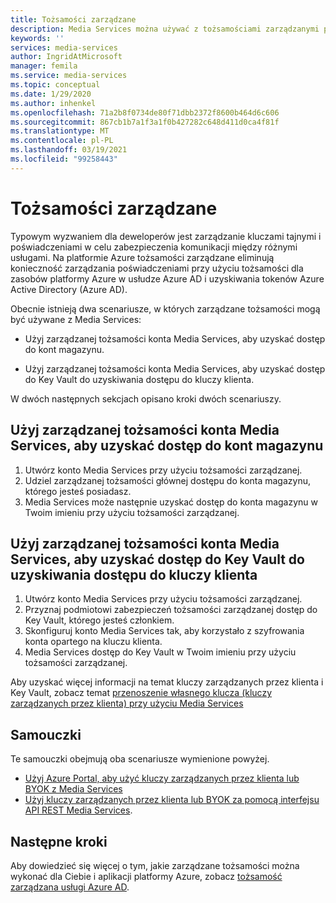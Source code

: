 ```yaml
---
title: Tożsamości zarządzane
description: Media Services można używać z tożsamościami zarządzanymi przez platformę Azure.
keywords: ''
services: media-services
author: IngridAtMicrosoft
manager: femila
ms.service: media-services
ms.topic: conceptual
ms.date: 1/29/2020
ms.author: inhenkel
ms.openlocfilehash: 71a2b8f0734de80f71dbb2372f8600b464d6c606
ms.sourcegitcommit: 867cb1b7a1f3a1f0b427282c648d411d0ca4f81f
ms.translationtype: MT
ms.contentlocale: pl-PL
ms.lasthandoff: 03/19/2021
ms.locfileid: "99258443"
---
```

# <a name="managed-identities"></a>Tożsamości zarządzane

Typowym wyzwaniem dla deweloperów jest zarządzanie kluczami tajnymi i poświadczeniami w celu zabezpieczenia komunikacji między różnymi usługami. Na platformie Azure tożsamości zarządzane eliminują konieczność zarządzania poświadczeniami przy użyciu tożsamości dla zasobów platformy Azure w usłudze Azure AD i uzyskiwania tokenów Azure Active Directory (Azure AD).

Obecnie istnieją dwa scenariusze, w których zarządzane tożsamości mogą być używane z Media Services:

- Użyj zarządzanej tożsamości konta Media Services, aby uzyskać dostęp do kont magazynu.

- Użyj zarządzanej tożsamości konta Media Services, aby uzyskać dostęp do Key Vault do uzyskiwania dostępu do kluczy klienta.

W dwóch następnych sekcjach opisano kroki dwóch scenariuszy.

## <a name="use-the-managed-identity-of-the-media-services-account-to-access-storage-accounts"></a>Użyj zarządzanej tożsamości konta Media Services, aby uzyskać dostęp do kont magazynu

1. Utwórz konto Media Services przy użyciu tożsamości zarządzanej.
1. Udziel zarządzanej tożsamości głównej dostępu do konta magazynu, którego jesteś posiadasz.
1. Media Services może następnie uzyskać dostęp do konta magazynu w Twoim imieniu przy użyciu tożsamości zarządzanej.

## <a name="use-the-managed-identity-of-the-media-services-account-to-access-key-vault-to-access-customer-keys"></a>Użyj zarządzanej tożsamości konta Media Services, aby uzyskać dostęp do Key Vault do uzyskiwania dostępu do kluczy klienta

1. Utwórz konto Media Services przy użyciu tożsamości zarządzanej.
1. Przyznaj podmiotowi zabezpieczeń tożsamości zarządzanej dostęp do Key Vault, którego jesteś członkiem.
1. Skonfiguruj konto Media Services tak, aby korzystało z szyfrowania konta opartego na kluczu klienta.
1. Media Services dostęp do Key Vault w Twoim imieniu przy użyciu tożsamości zarządzanej.

Aby uzyskać więcej informacji na temat kluczy zarządzanych przez klienta i Key Vault, zobacz temat [przenoszenie własnego klucza (kluczy zarządzanych przez klienta) przy użyciu Media Services](concept-use-customer-managed-keys-byok.md)

## <a name="tutorials"></a>Samouczki

Te samouczki obejmują oba scenariusze wymienione powyżej.

- [Użyj Azure Portal, aby użyć kluczy zarządzanych przez klienta lub BYOK z Media Services](tutorial-byok-portal.md)
- [Użyj kluczy zarządzanych przez klienta lub BYOK za pomocą interfejsu API REST Media Services](tutorial-byok-postman.md).

## <a name="next-steps"></a>Następne kroki

Aby dowiedzieć się więcej o tym, jakie zarządzane tożsamości można wykonać dla Ciebie i aplikacji platformy Azure, zobacz [tożsamość zarządzana usługi Azure AD](../../active-directory/managed-identities-azure-resources/overview.md).
